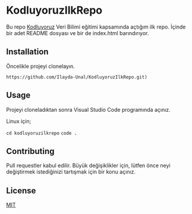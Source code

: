 # KodluyoruzIlkRepo

Bu repo [Kodluyoruz](https://www.kodluyoruz.org/) Veri Bilimi eğitimi kapsamında açtığım ilk repo. İçinde bir adet README dosyası ve bir de index.html barındırıyor.


## Installation

Öncelikle projeyi clonelayın.

`https://github.com/Ilayda-Unal/KodluyoruzIlkRepo.git)`

## Usage

Projeyi cloneladıktan sonra Visual Studio Code programında açınız.

Linux için;

`cd kodluyoruzilkrepo`
`code .`

## Contributing

Pull requestler kabul edilir. Büyük değişiklikler için, lütfen önce neyi değiştirmek istediğinizi tartışmak için bir konu açınız.

## License

[MIT](https://choosealicense.com/licenses/mit/)

